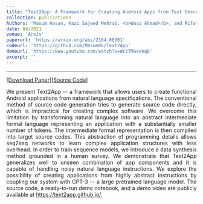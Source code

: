 ```yaml
---
title: "Text2App: A Framework for Creating Android Apps from Text Descriptions"
collection: publications
Authors: 'Masum Hasan, Kazi Sajeed Mehrab, <b>Wasi Ahmad</b>, and Rifat Shahriyar.'
date: 04/2021
venue: 'Arxiv'
paperurl: 'https://arxiv.org/abs/2104.08301'
codeurl: 'https://github.com/Masum06/Text2App'
demourl: 'https://www.youtube.com/watch?v=Wr2TMuexkq8'
excerpt: ''
---
```

---
<a href='https://arxiv.org/pdf/2103.06333.pdf' target="_blank">[Download Paper]</a><a href='https://github.com/wasiahmad/PLBART' target="_blank">[Source Code]</a>

<p align="justify">
We present Text2App -- a framework that allows users to create functional Android applications from natural language specifications. The conventional method of 
source code generation tries to generate source code directly, which is impractical for creating complex software. We overcome this limitation by transforming 
natural language into an abstract intermediate formal language representing an application with a substantially smaller number of tokens. The intermediate formal 
representation is then compiled into target source codes. This abstraction of programming details allows seq2seq networks to learn complex application structures 
with less overhead. In order to train sequence models, we introduce a data synthesis method grounded in a human survey. We demonstrate that Text2App generalizes 
well to unseen combination of app components and it is capable of handling noisy natural language instructions. We explore the possibility of creating applications 
from highly abstract instructions by coupling our system with GPT-3 -- a large pretrained language model. The source code, a ready-to-run demo notebook, and a 
demo video are publicly available at <a href='https://text2app.github.io' target="_blank">https://text2app.github.io/</a>.
</p>
